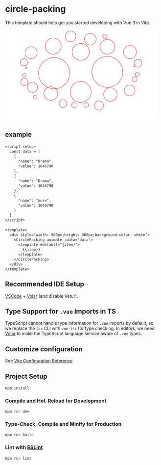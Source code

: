 # circle-packing

This template should help get you started developing with Vue 3 in Vite.

![preview](./vue3-circle-packing.gif)

## example

```vue
<script setup>
  const data = [
    {
      "name": "Drama",
      "value": 1046790
    },
    {
      "name": "Drama",
      "value": 1046790
    },
    {
      "name": "more",
      "value": 1046790
    }
  ]
</script>

<template>
  <div style="width: 500px;height: 300px;background-color: white">
    <CirclePacking animate :data="data">
      <template #default="{item}">
        {{item}}
      </template>
    </CirclePacking>
  </div>
</template>
```

## Recommended IDE Setup

[VSCode](https://code.visualstudio.com/) + [Volar](https://marketplace.visualstudio.com/items?itemName=Vue.volar) (and disable Vetur).

## Type Support for `.vue` Imports in TS

TypeScript cannot handle type information for `.vue` imports by default, so we replace the `tsc` CLI with `vue-tsc` for type checking. In editors, we need [Volar](https://marketplace.visualstudio.com/items?itemName=Vue.volar) to make the TypeScript language service aware of `.vue` types.

## Customize configuration

See [Vite Configuration Reference](https://vite.dev/config/).

## Project Setup

```sh
npm install
```

### Compile and Hot-Reload for Development

```sh
npm run dev
```

### Type-Check, Compile and Minify for Production

```sh
npm run build
```

### Lint with [ESLint](https://eslint.org/)

```sh
npm run lint
```
